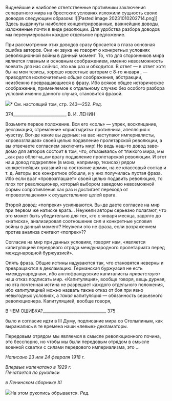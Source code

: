 Виднейшие и наиболее ответственные противники заключения сепаратного мира на брестских условиях изложили сущность своих доводов следующим образом:
![[Pasted image 20231010202714.png]]
Здесь выдвинуты наиболее концентрированные, важнейшие доводы, изложенные почти в виде резолюции. Для удобства разбора доводов мы перенумеровали каждое от­дельное предложение.

При рассмотрении этих доводов сразу бросается в глаза основная ошибка авторов. Они ни звука не говорят о конкретных условиях революционной войны в данный мо­мент. То, что для сторонников мира является главным и основным соображением, именно невозможность воевать для нас _сейчас,_ это как раз и обходится. В ответ — в ответ хотя бы на мои тезисы, хорошо известные авторам с 8-го января , — приводятся исключительно _общие_ соображения, абстракции, неизбежно превращающиеся в фразу. Ибо всякое общее историческое соображение, применяемое к отдельному случаю без особого разбора условий именно данного случая, становится фразой.

![](file:///C:/Users/bot32/AppData/Local/Temp/msohtmlclip1/01/clip_image001.png)* См. настоящий том, стр. 243—252. _Ред._

  

374__________________________ В. И. ЛЕНИН

Возьмите первое положение. Вся его «соль» — упрек, восклицание, декламация, стремление «пристыдить» противника, апелляция к чувству. Вот-де какие вы дурные: на вас наступают империалисты, «провозглашая» своей целью подавление пролетар­ской революции, а вы отвечаете согласием заключить мир! Но ведь наш-то довод заве­домо для авторов состоит в том, что, отказываясь от тяжкого мира, мы _как раз облегча­__ем_ врагу подавление пролетарской революции. И этот наш довод подкреплен (в моих, например, тезисах) рядом конкретнейших указаний на состояние армии, на ее классо­вый состав и т. д. Авторы все конкретное обошли, и у них получилась пустая фраза. Ибо если враг «провозглашает» своей целью подавить революцию, то плох тот рево­люционер, который выбором заведомо невозможной формы сопротивления как раз и достигает перехода от «провозглашения» к _осуществлению_ целей врага.

Второй довод: «попреки» усиливаются. Вы-де даете согласие на мир при первом же натиске врага... Неужели авторы серьезно полагают, что это может быть убедительно для тех, кто с января месяца, задолго до «натиска», анализировал соотношение сил и конкретные условия войны в данный момент? Неужели это не фраза, если возражением против анализа считают «попрек»??

Согласие на мир при данных условиях, говорят нам, «является капитуляцией пере­дового отряда международного пролетариата перед международной буржуазией».

Опять фраза. Общие истины надуваются так, что становятся неверны и превращают­ся в декламацию. Германская буржуазия не есть «международная», ибо англо­французские капиталисты _приветствуют_ наш отказ подписать мир. «Капитуляция», вообще говоря, вещь дурная, но эта почтенная истина не разрешает каждого отдельного положения, ибо капитуляцией можно назвать также отказ от боя при явно невыгодных условиях, а _такая_ капитуляция — обязанность серьезного революционера. Капитуля­цией, вообще говоря,

  

В ЧЕМ ОШИБКА?_______________________________ 375

было и согласие идти в III Думу, подписание мира со Столыпиным, как выражались в те времена наши «левые» декламаторы.

Передовым отрядом мы являемся в смысле революционного почина, это бесспорно, но чтобы мы были передовым отрядом в смысле военной схватки с силами передового империализма, это ...

_Написано 23 или 24 февраля 1918 г._

_Впервые напечатано в 1929 г.                                                              Печатается по рукописи_

_в Ленинском сборнике_ _XI_

![](file:///C:/Users/bot32/AppData/Local/Temp/msohtmlclip1/01/clip_image001.png)На этом рукопись обрывается. _Ред._